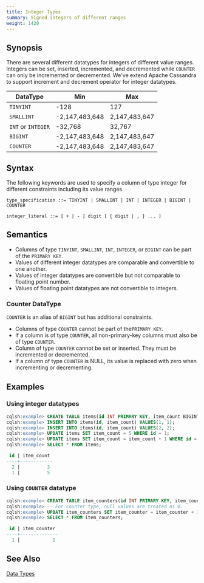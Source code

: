 ```yaml
---
title: Integer Types
summary: Signed integers of different ranges
weight: 1420
---
```


## Synopsis
There are several different datatypes for integers of different value ranges. Integers can be set, inserted, incremented, and decremented while `COUNTER` can only be incremented or decremented. We've extend Apache Cassandra to support increment and decrement operator for integer datatypes.

DataType | Min | Max |
---------|-----|-----|
`TINYINT` | -128 | 127 |
`SMALLINT` | -2,147,483,648 | 2,147,483,647 |
`INT` or `INTEGER` | -32,768 | 32,767 |
`BIGINT` | -2,147,483,648 | 2,147,483,647 |
`COUNTER` | -2,147,483,648 | 2,147,483,647 |

## Syntax
The following keywords are used to specify a column of type integer for different constraints including its value ranges.

```
type_specification ::= TINYINT | SMALLINT | INT | INTEGER | BIGINT | COUNTER

integer_literal ::= [ + | - ] digit [ { digit | , } ... ]
```

## Semantics

- Columns of type `TINYINT`, `SMALLINT`, `INT`, `INTEGER`, or `BIGINT` can be part of the `PRIMARY KEY`.
- Values of different integer datatypes are comparable and convertible to one another.
- Values of integer datatypes are convertible but not comparable to floating point number.
- Values of floating point datatypes are not convertible to integers.

### Counter DataType
`COUNTER` is an alias of `BIGINT` but has additional constraints.

- Columns of type `COUNTER` cannot be part of the`PRIMARY KEY`.
- If a column is of type `COUNTER`, all non-primary-key columns must also be of type `COUNTER`.
- Column of type `COUNTER` cannot be set or inserted. They must be incremented or decremented.
- If a column of type `COUNTER` is NULL, its value is replaced with zero when incrementing or decrementing.

## Examples

### Using integer datatypes

``` sql
cqlsh:example> CREATE TABLE items(id INT PRIMARY KEY, item_count BIGINT);
cqlsh:example> INSERT INTO items(id, item_count) VALUES(1, 1);
cqlsh:example> INSERT INTO items(id, item_count) VALUES(2, 2);
cqlsh:example> UPDATE items SET item_count = 5 WHERE id = 1;
cqlsh:example> UPDATE items SET item_count = item_count + 1 WHERE id = 2;
cqlsh:example> SELECT * FROM items;

 id | item_count
----+------------
  2 |          3
  1 |          5
```

### Using `COUNTER` datatype

``` sql
cqlsh:example> CREATE TABLE item_counters(id INT PRIMARY KEY, item_counter COUNTER);
cqlsh:example> -- For counter type, null values are treated as 0.
cqlsh:example> UPDATE item_counters SET item_counter = item_counter + 1 WHERE id = 1;
cqlsh:example> SELECT * FROM item_counters;

 id | item_counter
----+--------------
  1 |            1
```

## See Also

[Data Types](..#datatypes)

